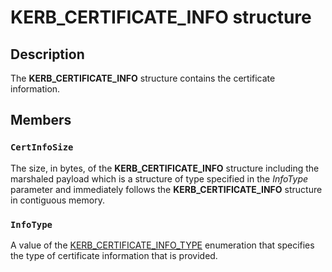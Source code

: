 # KERB_CERTIFICATE_INFO structure

## Description

The **KERB_CERTIFICATE_INFO** structure contains the certificate information.

## Members

### `CertInfoSize`

The size, in bytes, of the **KERB_CERTIFICATE_INFO** structure including the marshaled payload which is a structure of type specified in the *InfoType* parameter and immediately follows the **KERB_CERTIFICATE_INFO** structure in contiguous memory.

### `InfoType`

A value of the [KERB_CERTIFICATE_INFO_TYPE](https://learn.microsoft.com/windows/desktop/api/ntsecapi/ne-ntsecapi-kerb_certificate_info_type) enumeration that specifies the type of certificate information that is provided.